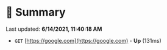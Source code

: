 # 📖 Summary
Last updated: **6/14/2021, 11:40:18 AM**

- `GET` [https://google.com](https://google.com) - **Up** (131ms)
